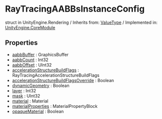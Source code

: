 # RayTracingAABBsInstanceConfig
struct in UnityEngine.Rendering
 / Inherits from: <a href="https://docs.unity3d.com/6000.1/Documentation/ScriptReference/ValueType.html">ValueType</a> / Implemented in: <a href="https://docs.unity3d.com/6000.1/Documentation/ScriptReference/UnityEngine.CoreModule.html">UnityEngine.CoreModule</a>

## Properties
- <a href="https://docs.unity3d.com/6000.1/Documentation/ScriptReference/RayTracingAABBsInstanceConfig-aabbBuffer.html">aabbBuffer</a> : GraphicsBuffer
- <a href="https://docs.unity3d.com/6000.1/Documentation/ScriptReference/RayTracingAABBsInstanceConfig-aabbCount.html">aabbCount</a> : Int32
- <a href="https://docs.unity3d.com/6000.1/Documentation/ScriptReference/RayTracingAABBsInstanceConfig-aabbOffset.html">aabbOffset</a> : UInt32
- <a href="https://docs.unity3d.com/6000.1/Documentation/ScriptReference/RayTracingAABBsInstanceConfig-accelerationStructureBuildFlags.html">accelerationStructureBuildFlags</a> : RayTracingAccelerationStructureBuildFlags
- <a href="https://docs.unity3d.com/6000.1/Documentation/ScriptReference/RayTracingAABBsInstanceConfig-accelerationStructureBuildFlagsOverride.html">accelerationStructureBuildFlagsOverride</a> : Boolean
- <a href="https://docs.unity3d.com/6000.1/Documentation/ScriptReference/RayTracingAABBsInstanceConfig-dynamicGeometry.html">dynamicGeometry</a> : Boolean
- <a href="https://docs.unity3d.com/6000.1/Documentation/ScriptReference/RayTracingAABBsInstanceConfig-layer.html">layer</a> : Int32
- <a href="https://docs.unity3d.com/6000.1/Documentation/ScriptReference/RayTracingAABBsInstanceConfig-mask.html">mask</a> : UInt32
- <a href="https://docs.unity3d.com/6000.1/Documentation/ScriptReference/RayTracingAABBsInstanceConfig-material.html">material</a> : Material
- <a href="https://docs.unity3d.com/6000.1/Documentation/ScriptReference/RayTracingAABBsInstanceConfig-materialProperties.html">materialProperties</a> : MaterialPropertyBlock
- <a href="https://docs.unity3d.com/6000.1/Documentation/ScriptReference/RayTracingAABBsInstanceConfig-opaqueMaterial.html">opaqueMaterial</a> : Boolean
